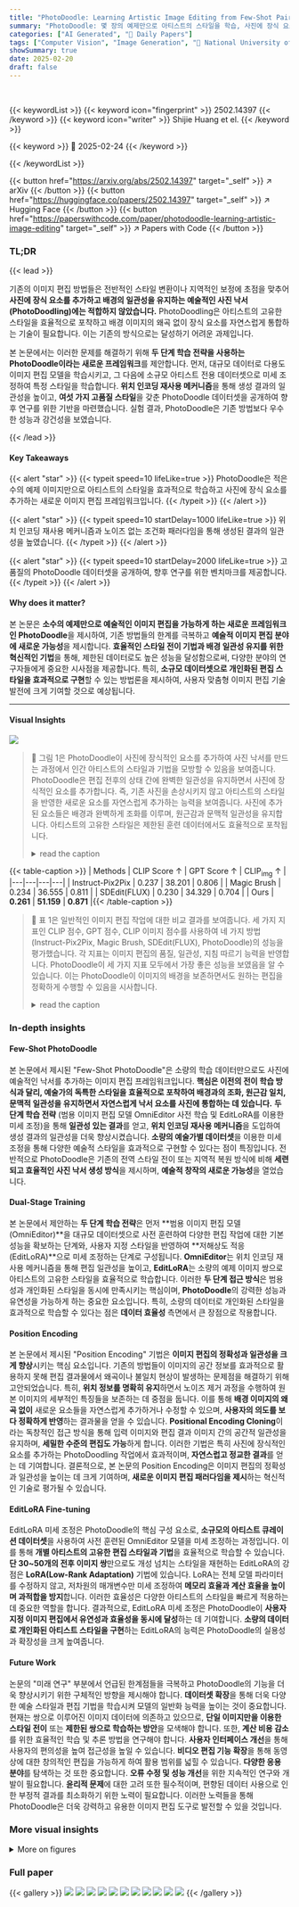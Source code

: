 ```yaml
---
title: "PhotoDoodle: Learning Artistic Image Editing from Few-Shot Pairwise Data"
summary: "PhotoDoodle: 몇 장의 예제만으로 아티스트의 스타일을 학습, 사진에 장식 요소를 추가하는 혁신적 이미지 편집 프레임워크!"
categories: ["AI Generated", "🤗 Daily Papers"]
tags: ["Computer Vision", "Image Generation", "🏢 National University of Singapore",]
showSummary: true
date: 2025-02-20
draft: false
---
```


<br>

{{< keywordList >}}
{{< keyword icon="fingerprint" >}} 2502.14397 {{< /keyword >}}
{{< keyword icon="writer" >}} Shijie Huang et el. {{< /keyword >}}
 
{{< keyword >}} 🤗 2025-02-24 {{< /keyword >}}
 
{{< /keywordList >}}

{{< button href="https://arxiv.org/abs/2502.14397" target="_self" >}}
↗ arXiv
{{< /button >}}
{{< button href="https://huggingface.co/papers/2502.14397" target="_self" >}}
↗ Hugging Face
{{< /button >}}
{{< button href="https://paperswithcode.com/paper/photodoodle-learning-artistic-image-editing" target="_self" >}}
↗ Papers with Code
{{< /button >}}




### TL;DR


{{< lead >}}

기존의 이미지 편집 방법들은 전반적인 스타일 변환이나 지역적인 보정에 초점을 맞추어 **사진에 장식 요소를 추가하고 배경의 일관성을 유지하는 예술적인 사진 낙서(PhotoDoodling)에는 적합하지 않았습니다.**  PhotoDoodling은 아티스트의 고유한 스타일을 효율적으로 포착하고 배경 이미지의 왜곡 없이 장식 요소를 자연스럽게 통합하는 기술이 필요합니다.  이는 기존의 방식으로는 달성하기 어려운 과제입니다.



본 논문에서는 이러한 문제를 해결하기 위해 **두 단계 학습 전략을 사용하는 PhotoDoodle이라는 새로운 프레임워크**를 제안합니다.  먼저, 대규모 데이터로 다용도 이미지 편집 모델을 학습시키고, 그 다음에 소규모 아티스트 전용 데이터셋으로 미세 조정하여 특정 스타일을 학습합니다.  **위치 인코딩 재사용 메커니즘**을 통해 생성 결과의 일관성을 높이고, **여섯 가지 고품질 스타일**을 갖춘 PhotoDoodle 데이터셋을 공개하여 향후 연구를 위한 기반을 마련했습니다.  실험 결과, PhotoDoodle은 기존 방법보다 우수한 성능과 강건성을 보였습니다.

{{< /lead >}}


#### Key Takeaways

{{< alert "star" >}}
{{< typeit speed=10 lifeLike=true >}} PhotoDoodle은 적은 수의 예제 이미지만으로 아티스트의 스타일을 효과적으로 학습하고 사진에 장식 요소를 추가하는 새로운 이미지 편집 프레임워크입니다. {{< /typeit >}}
{{< /alert >}}

{{< alert "star" >}}
{{< typeit speed=10 startDelay=1000 lifeLike=true >}} 위치 인코딩 재사용 메커니즘과 노이즈 없는 조건화 패러다임을 통해 생성된 결과의 일관성을 높였습니다. {{< /typeit >}}
{{< /alert >}}

{{< alert "star" >}}
{{< typeit speed=10 startDelay=2000 lifeLike=true >}} 고품질의 PhotoDoodle 데이터셋을 공개하여, 향후 연구를 위한 벤치마크를 제공합니다. {{< /typeit >}}
{{< /alert >}}

#### Why does it matter?
본 논문은 **소수의 예제만으로 예술적인 이미지 편집을 가능하게 하는 새로운 프레임워크인 PhotoDoodle**을 제시하여, 기존 방법들의 한계를 극복하고 **예술적 이미지 편집 분야에 새로운 가능성**을 제시합니다.  **효율적인 스타일 전이 기법과 배경 일관성 유지를 위한 혁신적인 기법**을 통해, 제한된 데이터로도 높은 성능을 달성함으로써, 다양한 분야의 연구자들에게 중요한 시사점을 제공합니다. 특히, **소규모 데이터셋으로 개인화된 편집 스타일을 효과적으로 구현**할 수 있는 방법론을 제시하여, 사용자 맞춤형 이미지 편집 기술 발전에 크게 기여할 것으로 예상됩니다.

------
#### Visual Insights



![](https://arxiv.org/html/2502.14397/x2.png)

> 🔼 그림 1은 PhotoDoodle이 사진에 장식적인 요소를 추가하여 사진 낙서를 만드는 과정에서 인간 아티스트의 스타일과 기법을 모방할 수 있음을 보여줍니다.  PhotoDoodle은 편집 전후의 상태 간에 완벽한 일관성을 유지하면서 사진에 장식적인 요소를 추가합니다.  즉, 기존 사진을 손상시키지 않고 아티스트의 스타일을 반영한 새로운 요소를 자연스럽게 추가하는 능력을 보여줍니다.  사진에 추가된 요소들은 배경과 완벽하게 조화를 이루며, 원근감과 문맥적 일관성을 유지합니다.  아티스트의 고유한 스타일은 제한된 훈련 데이터에서도 효율적으로 포착됩니다.
> <details>
> <summary>read the caption</summary>
> Figure 1: PhotoDoodle can mimic the styles and techniques of human artists in creating photo doodles, adding decorative elements to photos while maintaining perfect consistency between the pre- and post-edit states.
> </details>





{{< table-caption >}}
| Methods | CLIP Score ↑ | GPT Score ↑ | CLIP<sub>img</sub> ↑ |
|---|---|---|---|
| Instruct-Pix2Pix | 0.237 | 38.201 | 0.806 |
| Magic Brush | 0.234 | 36.555 | 0.811 |
| SDEdit(FLUX) | 0.230 | 34.329 | 0.704 |
| Ours | **0.261** | **51.159** | **0.871** |{{< /table-caption >}}

> 🔼 표 1은 일반적인 이미지 편집 작업에 대한 비교 결과를 보여줍니다.  세 가지 지표인 CLIP 점수, GPT 점수, CLIP 이미지 점수를 사용하여 네 가지 방법(Instruct-Pix2Pix, Magic Brush, SDEdit(FLUX), PhotoDoodle)의 성능을 평가했습니다.  각 지표는 이미지 편집의 품질, 일관성, 지침 따르기 능력을 반영합니다. PhotoDoodle이 세 가지 지표 모두에서 가장 좋은 성능을 보였음을 알 수 있습니다. 이는 PhotoDoodle이 이미지의 배경을 보존하면서도 원하는 편집을 정확하게 수행할 수 있음을 시사합니다.
> <details>
> <summary>read the caption</summary>
> Table 1: Comparison Results in General Image Editing Tasks. The best results are denoted as Bold.
> </details>





### In-depth insights


#### Few-Shot PhotoDoodle
본 논문에서 제시된 "Few-Shot PhotoDoodle"은 소량의 학습 데이터만으로도 사진에 예술적인 낙서를 추가하는 이미지 편집 프레임워크입니다. **핵심은 이전의 전이 학습 방식과 달리, 예술가의 독특한 스타일을 효율적으로 포착하여 배경과의 조화, 원근감 일치, 문맥적 일관성을 유지하면서 자연스럽게 낙서 요소를 사진에 통합하는 데 있습니다.**  **두 단계 학습 전략** (범용 이미지 편집 모델 OmniEditor 사전 학습 및 EditLoRA를 이용한 미세 조정)을 통해 **일관성 있는 결과**를 얻고, **위치 인코딩 재사용 메커니즘**을 도입하여 생성 결과의 일관성을 더욱 향상시켰습니다.  **소량의 예술가별 데이터셋**을 이용한 미세 조정을 통해 다양한 예술적 스타일을 효과적으로 구현할 수 있다는 점이 특징입니다.  전반적으로 PhotoDoodle은 기존의 전역 스타일 전이 또는 지역적 복원 방식에 비해 **세련되고 효율적인 사진 낙서 생성 방식**을 제시하며, **예술적 창작의 새로운 가능성**을 열었습니다.

#### Dual-Stage Training
본 논문에서 제안하는 **두 단계 학습 전략**은 먼저 **범용 이미지 편집 모델(OmniEditor)**을 대규모 데이터셋으로 사전 훈련하여 다양한 편집 작업에 대한 기본 성능을 확보하는 단계와, 사용자 지정 스타일을 반영하여 **저해상도 적응(EditLoRA)**으로 미세 조정하는 단계로 구성됩니다.  **OmniEditor**는 위치 인코딩 재사용 메커니즘을 통해 편집 일관성을 높이고, **EditLoRA**는 소량의 예제 이미지 쌍으로 아티스트의 고유한 스타일을 효율적으로 학습합니다. 이러한 **두 단계 접근 방식**은 범용성과 개인화된 스타일을 동시에 만족시키는 핵심이며,  **PhotoDoodle**의 강력한 성능과 유연성을 가능하게 하는 중요한 요소입니다. 특히, 소량의 데이터로 개인화된 스타일을 효과적으로 학습할 수 있다는 점은 **데이터 효율성** 측면에서 큰 장점으로 작용합니다.

#### Position Encoding
본 논문에서 제시된 "Position Encoding" 기법은 **이미지 편집의 정확성과 일관성을 크게 향상**시키는 핵심 요소입니다. 기존의 방법들이 이미지의 공간 정보를 효과적으로 활용하지 못해 편집 결과물에서 왜곡이나 불일치 현상이 발생하는 문제점을 해결하기 위해 고안되었습니다. 특히, **위치 정보를 명확히 유지**하면서 노이즈 제거 과정을 수행하여 원본 이미지의 세부적인 특징들을 보존하는 데 중점을 둡니다. 이를 통해 **배경 이미지의 왜곡 없이** 새로운 요소들을 자연스럽게 추가하거나 수정할 수 있으며, **사용자의 의도를 보다 정확하게 반영**하는 결과물을 얻을 수 있습니다.  **Positional Encoding Cloning**이라는 독창적인 접근 방식을 통해 입력 이미지와 편집 결과 이미지 간의 공간적 일관성을 유지하며, **세밀한 수준의 편집도 가능**하게 합니다. 이러한 기법은 특히 사진에 장식적인 요소를 추가하는 PhotoDoodling 작업에서 효과적이며, **자연스럽고 정교한 결과**를 얻는 데 기여합니다.  결론적으로, 본 논문의 Position Encoding은 이미지 편집의 정확성과 일관성을 높이는 데 크게 기여하며, **새로운 이미지 편집 패러다임을 제시**하는 혁신적인 기술로 평가될 수 있습니다.

#### EditLoRA Fine-tuning
EditLoRA 미세 조정은 PhotoDoodle의 핵심 구성 요소로, **소규모의 아티스트 큐레이션 데이터셋**을 사용하여 사전 훈련된 OmniEditor 모델을 미세 조정하는 과정입니다. 이를 통해 **개별 아티스트의 고유한 편집 스타일과 기법**을 효율적으로 학습할 수 있습니다.  **단 30~50개의 전후 이미지 쌍**만으로도 개성 넘치는 스타일을 재현하는 EditLoRA의 강점은 **LoRA(Low-Rank Adaptation)** 기법에 있습니다.  LoRA는 전체 모델 파라미터를 수정하지 않고, 저차원의 매개변수만 미세 조정하여 **메모리 효율과 계산 효율을 높이며 과적합을 방지**합니다. 이러한 효율성은 다양한 아티스트의 스타일을 빠르게 적용하는 데 중요한 역할을 합니다.  결과적으로, EditLoRA 미세 조정은 PhotoDoodle이 **사용자 지정 이미지 편집에서 유연성과 효율성을 동시에 달성**하는 데 기여합니다.  **소량의 데이터로 개인화된 아티스트 스타일을 구현**하는 EditLoRA의 능력은 PhotoDoodle의 실용성과 확장성을 크게 높여줍니다.

#### Future Work
논문의 "미래 연구" 부분에서 언급된 한계점들을 극복하고 PhotoDoodle의 기능을 더욱 향상시키기 위한 구체적인 방향을 제시해야 합니다.  **데이터셋 확장**을 통해 더욱 다양한 예술 스타일과 편집 기법을 학습시켜 모델의 일반화 능력을 높이는 것이 중요합니다. 현재는 쌍으로 이루어진 이미지 데이터에 의존하고 있으므로, **단일 이미지만을 이용한 스타일 전이** 또는 **제한된 쌍으로 학습하는 방안**을 모색해야 합니다. 또한, **계산 비용 감소**를 위한 효율적인 학습 및 추론 방법을 연구해야 합니다.  **사용자 인터페이스 개선**을 통해 사용자의 편의성을 높여 접근성을 높일 수 있습니다.  **비디오 편집 기능 확장**을 통해 동영상에 대한 창의적인 편집을 가능하게 하여 활용 범위를 넓힐 수 있습니다.  **다양한 응용 분야**를 탐색하는 것 또한 중요합니다.  **오류 수정 및 성능 개선**을 위한 지속적인 연구와 개발이 필요합니다.  **윤리적 문제**에 대한 고려 또한 필수적이며, 편향된 데이터 사용으로 인한 부정적 결과를 최소화하기 위한 노력이 필요합니다. 이러한 노력들을 통해 PhotoDoodle은 더욱 강력하고 유용한 이미지 편집 도구로 발전할 수 있을 것입니다.


### More visual insights

<details>
<summary>More on figures
</summary>


![](https://arxiv.org/html/2502.14397/x3.png)

> 🔼 그림 2는 PhotoDoodle의 전체 아키텍처와 훈련 과정을 보여줍니다. OmniEditor와 EditLoRA는 모두 LoRA 훈련 방식을 따릅니다. OmniEditor는 대규모 데이터셋으로 사전 훈련되어 일반적인 이미지 편집 및 텍스트 따르기 기능을 제공하며, 고랭크 LoRA를 사용합니다. EditLoRA는 소규모의 스타일 이미지 쌍으로 미세 조정되어 개별 아티스트의 특정 스타일과 전략을 효율적으로 맞춤화하며, 저랭크 LoRA를 사용합니다. 소스 이미지는 조건 토큰으로 인코딩되고 노이즈가 있는 잠재 토큰과 연결되어 MMAttention을 통해 생성 결과를 제어합니다.
> <details>
> <summary>read the caption</summary>
> Figure 2: The overall architecture and training prodigim of photodoodle. The ominiEditor and EditLora all follow the lora training prodigm. We use a high rank lora for pre-training the OmniEditor on a large-scale dataset for general-purpose editing and text-following capabilities, and a low rank lora for fine-tuning EditLoRA on a small set of paired stylized images to capture individual artists’ specific styles and strategies for efficient customization. We encode the source image into a condition token and concatenate it with a noised latent token, controlling the generation outcome through MMAttention.
> </details>



![](https://arxiv.org/html/2502.14397/x4.png)

> 🔼 그림 3은 PhotoDoodle의 생성 결과를 보여줍니다. PhotoDoodle은 사진에 장식 요소를 추가하여 사진 낙서를 만드는 아티스트의 방식과 스타일을 모방할 수 있습니다.  이를 통해 사용자의 지시에 따라 고품질의 이미지 편집이 가능해집니다.  다양한 아티스트의 스타일을 보여주는 여러 사진과 각 사진에 적용된 PhotoDoodle의 편집 결과가 제시되어 있습니다.  각각의 결과는 원본 사진의 배경을 유지하면서 아티스트의 독특한 스타일을 반영하여 새롭고 창의적인 사진 낙서를 생성하는 PhotoDoodle의 능력을 보여줍니다.
> <details>
> <summary>read the caption</summary>
> Figure 3: The generated results of PhotoDoodle. PhotoDoodle can mimic the manner and style of artists creating photo doodles, enabling instruction-driven high-quality image editing.
> </details>



![](https://arxiv.org/html/2502.14397/x5.png)

> 🔼 그림 4는 PhotoDoodle이 기존의 이미지 편집 방법들에 비해 명령어를 더 잘 따르고, 이미지 일관성을 유지하며, 편집 효과가 뛰어남을 보여줍니다.  PhotoDoodle은 사용자의 지시에 따라 이미지를 수정하면서도 원본 이미지의 특징을 잘 보존하고, 부자연스러운 변화 없이 자연스럽게 편집된 결과물을 생성합니다.  이를 통해 사용자는 원하는 스타일과 효과를 보다 정확하고 효율적으로 이미지에 적용할 수 있습니다.
> <details>
> <summary>read the caption</summary>
> Figure 4:  Compared to baselines, PhotoDoodle demonstrates superior instruction following, image consistency, and editing effectiveness.
> </details>



![](https://arxiv.org/html/2502.14397/x6.png)

> 🔼 그림 5는 제안된 PhotoDoodle 모델의 성능에 대한 ablation study 결과를 보여줍니다.  각각의 구성 요소 (OmniEditor 사전 학습, 위치 인코딩 복제, EditLoRA)를 제거했을 때의 결과를 보여주어 각 구성요소의 중요성을 강조합니다.  예를 들어, OmniEditor 사전 학습을 제거하면 스타일링 정도가 크게 감소하고, 위치 인코딩 복제를 제거하면 일관성이 떨어지며, EditLoRA를 제거하면 개인화된 스타일 적용이 되지 않는 것을 확인할 수 있습니다. 이는 각 구성요소가 PhotoDoodle 모델의 최종 성능에 중요한 역할을 한다는 것을 시각적으로 보여줍니다.
> <details>
> <summary>read the caption</summary>
> Figure 5: Ablation study results.
> </details>



![](https://arxiv.org/html/2502.14397/x7.png)

> 🔼 그림 6은 사용자 연구 결과를 보여줍니다. 세 가지 평가 지표(전반적인 선호도, 지시 사항 따르기, 이미지 일관성)에 따라 사용자들이 PhotoDoodle을 다른 기준 모델보다 선호하는 비율을 백분율로 나타냅니다. 결과는 PhotoDoodle이 모든 기준 모델들보다 우수함을 보여줍니다.
> <details>
> <summary>read the caption</summary>
> Figure 6: User study results. The scores demonstrate the percentage of users who prefer ours over others under three evaluation metrics. PhotoDoodle outweighs all other baselines in user study.
> </details>



</details>






### Full paper

{{< gallery >}}
<img src="paper_images/1.png" class="grid-w50 md:grid-w33 xl:grid-w25" />
<img src="paper_images/2.png" class="grid-w50 md:grid-w33 xl:grid-w25" />
<img src="paper_images/3.png" class="grid-w50 md:grid-w33 xl:grid-w25" />
<img src="paper_images/4.png" class="grid-w50 md:grid-w33 xl:grid-w25" />
<img src="paper_images/5.png" class="grid-w50 md:grid-w33 xl:grid-w25" />
<img src="paper_images/6.png" class="grid-w50 md:grid-w33 xl:grid-w25" />
<img src="paper_images/7.png" class="grid-w50 md:grid-w33 xl:grid-w25" />
<img src="paper_images/8.png" class="grid-w50 md:grid-w33 xl:grid-w25" />
<img src="paper_images/9.png" class="grid-w50 md:grid-w33 xl:grid-w25" />
<img src="paper_images/10.png" class="grid-w50 md:grid-w33 xl:grid-w25" />
<img src="paper_images/11.png" class="grid-w50 md:grid-w33 xl:grid-w25" />
{{< /gallery >}}